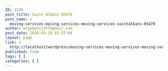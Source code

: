 ```yaml
---
ID: 2130
post_title: Saint Albans 05478
post_name: >
  moving-services-moving-services-moving-services-saintalbans-05478
author: mrgabonijeff@gmail.com
post_date: 2018-03-28 01:37:04
layout: page
link: >
  http://localhost/wordpress/moving-services-moving-services-moving-services-saintalbans-05478/
published: true
tags: [ ]
categories: [ ]
---
```

